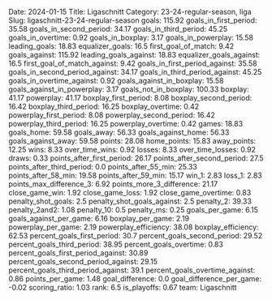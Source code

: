 Date: 2024-01-15
Title: Ligaschnitt
Category: 23-24-regular-season, liga
Slug: ligaschnitt-23-24-regular-season
goals: 115.92
goals_in_first_period: 35.58
goals_in_second_period: 34.17
goals_in_third_period: 45.25
goals_in_overtime: 0.92
goals_in_boxplay: 3.17
goals_in_powerplay: 15.58
leading_goals: 18.83
equalizer_goals: 16.5
first_goal_of_match: 9.42
goals_against: 115.92
leading_goals_against: 18.83
equalizer_goals_against: 16.5
first_goal_of_match_against: 9.42
goals_in_first_period_against: 35.58
goals_in_second_period_against: 34.17
goals_in_third_period_against: 45.25
goals_in_overtime_against: 0.92
goals_against_in_boxplay: 15.58
goals_against_in_powerplay: 3.17
goals_not_in_boxplay: 100.33
boxplay: 41.17
powerplay: 41.17
boxplay_first_period: 8.08
boxplay_second_period: 16.42
boxplay_third_period: 16.25
boxplay_overtime: 0.42
powerplay_first_period: 8.08
powerplay_second_period: 16.42
powerplay_third_period: 16.25
powerplay_overtime: 0.42
games: 18.83
goals_home: 59.58
goals_away: 56.33
goals_against_home: 56.33
goals_against_away: 59.58
points: 28.08
home_points: 15.83
away_points: 12.25
wins: 8.33
over_time_wins: 0.92
losses: 8.33
over_time_losses: 0.92
draws: 0.33
points_after_first_period: 26.17
points_after_second_period: 27.5
points_after_third_period: 0.0
points_after_55_min: 25.33
points_after_58_min: 19.58
points_after_59_min: 15.17
win_1: 2.83
loss_1: 2.83
points_max_difference_3: 6.92
points_more_3_difference: 21.17
close_game_win: 1.92
close_game_loss: 1.92
close_game_overtime: 0.83
penalty_shot_goals: 2.5
penalty_shot_goals_against: 2.5
penalty_2: 39.33
penalty_2and2: 1.08
penalty_10: 0.5
penalty_ms: 0.25
goals_per_game: 6.15
goals_against_per_game: 6.16
boxplay_per_game: 2.19
powerplay_per_game: 2.19
powerplay_efficiency: 38.08
boxplay_efficiency: 62.53
percent_goals_first_period: 30.7
percent_goals_second_period: 29.52
percent_goals_third_period: 38.95
percent_goals_overtime: 0.83
percent_goals_first_period_against: 30.89
percent_goals_second_period_against: 29.15
percent_goals_third_period_against: 39.1
percent_goals_overtime_against: 0.86
points_per_game: 1.48
goal_difference: 0.0
goal_difference_per_game: -0.02
scoring_ratio: 1.03
rank: 6.5
is_playoffs: 0.67
team: Ligaschnitt
